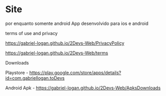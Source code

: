 # Site

por enquanto somente android
App desenvolvido para ios e android

terms of use and privacy

https://gabriel-logan.github.io/2Devs-Web/PrivacyPolicy

https://gabriel-logan.github.io/2Devs-Web/terms

Downloads

Playstore - https://play.google.com/store/apps/details?id=com.gabriellogan.toDevs

Android Apk - https://gabriel-logan.github.io/2Devs-Web/ApksDownloads

